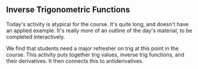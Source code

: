 ## Inverse Trigonometric Functions

Today's activity is atypical for the course.  It's quite long, and doesn't have an applied example.  It's really more of an outline of the day's material, to be completed interactively.  

We find that students need a major refresher on trig at this point in the course.  This activity puts together trig values, inverse trig functions, and their derivatives.  It then connects this to antiderivatives.  
